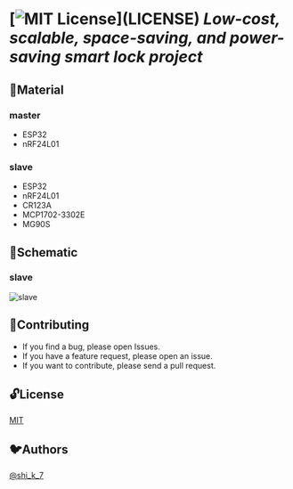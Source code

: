 
[![MIT License](https://img.shields.io/apm/l/atomic-design-ui.svg?)](LICENSE)  
*Low-cost, scalable, space-saving, and power-saving smart lock project*
====
## 📘Material
### master
- ESP32
- nRF24L01
### slave
- ESP32
- nRF24L01
- CR123A
- MCP1702-3302E
- MG90S
## 📗Schematic
### slave
![slave](https://user-images.githubusercontent.com/40855834/152093557-c560f72f-6dca-4a62-a44f-2877a5243c68.png)

## 💪Contributing
- If you find a bug, please open Issues.    
- If you have a feature request, please open an issue.    
- If you want to contribute, please send a pull request.    


## 🔓License

[MIT](LICENSE)


## 🐦Authors

 [@shi_k_7](https://twitter.com/shi_k_7)  
